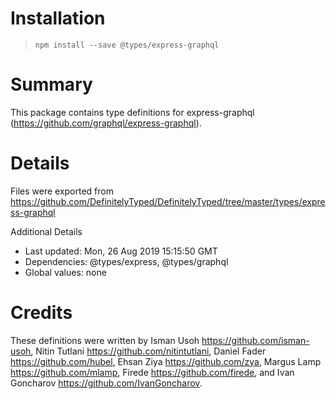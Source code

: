 # Installation
> `npm install --save @types/express-graphql`

# Summary
This package contains type definitions for express-graphql (https://github.com/graphql/express-graphql).

# Details
Files were exported from https://github.com/DefinitelyTyped/DefinitelyTyped/tree/master/types/express-graphql

Additional Details
 * Last updated: Mon, 26 Aug 2019 15:15:50 GMT
 * Dependencies: @types/express, @types/graphql
 * Global values: none

# Credits
These definitions were written by Isman Usoh <https://github.com/isman-usoh>, Nitin Tutlani <https://github.com/nitintutlani>, Daniel Fader <https://github.com/hubel>, Ehsan Ziya <https://github.com/zya>, Margus Lamp <https://github.com/mlamp>, Firede <https://github.com/firede>, and Ivan Goncharov <https://github.com/IvanGoncharov>.
